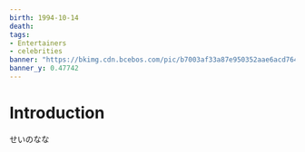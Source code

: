 ```yaml
---
birth: 1994-10-14
death:
tags: 
- Entertainers
- celebrities
banner: "https://bkimg.cdn.bcebos.com/pic/b7003af33a87e950352aae6acd764443fbf2b2111e2c?x-bce-process=image/watermark,image_d2F0ZXIvYmFpa2UyNzI=,g_7,xp_5,yp_5"
banner_y: 0.47742
---
```

# Introduction 
せいのなな
